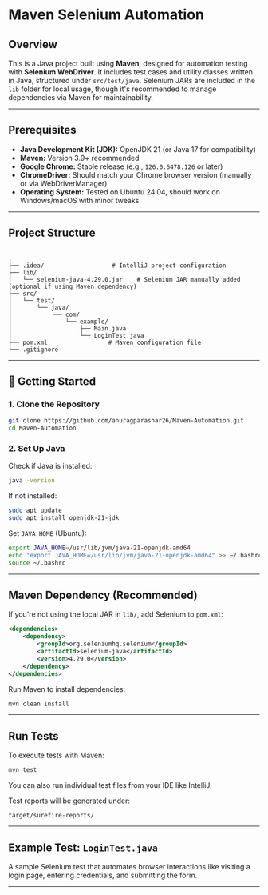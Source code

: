 # Maven Selenium Automation

## Overview

This is a Java project built using **Maven**, designed for automation testing with **Selenium WebDriver**. It includes test cases and utility classes written in Java, structured under `src/test/java`. Selenium JARs are included in the `lib` folder for local usage, though it's recommended to manage dependencies via Maven for maintainability.

---

## Prerequisites

- **Java Development Kit (JDK):** OpenJDK 21 (or Java 17 for compatibility)
- **Maven:** Version 3.9+ recommended
- **Google Chrome:** Stable release (e.g., `126.0.6478.126` or later)
- **ChromeDriver:** Should match your Chrome browser version (manually or via WebDriverManager)
- **Operating System:** Tested on Ubuntu 24.04, should work on Windows/macOS with minor tweaks

---

## Project Structure

```

.
├── .idea/                   # IntelliJ project configuration
├── lib/
│   └── selenium-java-4.29.0.jar    # Selenium JAR manually added (optional if using Maven dependency)
├── src/
│   └── test/
│       └── java/
│           └── com/
│               └── example/
│                   ├── Main.java
│                   └── LoginTest.java
├── pom.xml                 # Maven configuration file
└── .gitignore

````

---

## 🚀 Getting Started

### 1. Clone the Repository

```bash
git clone https://github.com/anuragparashar26/Maven-Automation.git
cd Maven-Automation
````

### 2. Set Up Java

Check if Java is installed:

```bash
java -version
```

If not installed:

```bash
sudo apt update
sudo apt install openjdk-21-jdk
```

Set `JAVA_HOME` (Ubuntu):

```bash
export JAVA_HOME=/usr/lib/jvm/java-21-openjdk-amd64
echo "export JAVA_HOME=/usr/lib/jvm/java-21-openjdk-amd64" >> ~/.bashrc
source ~/.bashrc
```

---

## Maven Dependency (Recommended)

If you're not using the local JAR in `lib/`, add Selenium to `pom.xml`:

```xml
<dependencies>
    <dependency>
        <groupId>org.seleniumhq.selenium</groupId>
        <artifactId>selenium-java</artifactId>
        <version>4.29.0</version>
    </dependency>
</dependencies>
```

Run Maven to install dependencies:

```bash
mvn clean install
```

---

## Run Tests

To execute tests with Maven:

```bash
mvn test
```

You can also run individual test files from your IDE like IntelliJ.

Test reports will be generated under:

```
target/surefire-reports/
```

---

## Example Test: `LoginTest.java`

A sample Selenium test that automates browser interactions like visiting a login page, entering credentials, and submitting the form.

---
